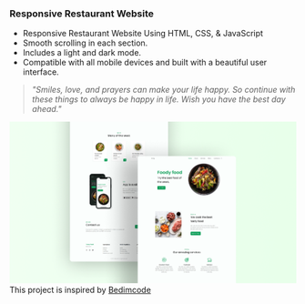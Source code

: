 ### Responsive Restaurant Website

- Responsive Restaurant Website Using HTML, CSS, & JavaScript
- Smooth scrolling in each section.
- Includes a light and dark mode.
- Compatible with all mobile devices and built with a beautiful user interface.

> *"Smiles, love, and prayers can make your life happy. So continue with these things to always be happy in life. Wish you have the best day ahead."*

![preview img](/preview.png)
This project is inspired by [Bedimcode](https://github.com/bedimcode)
